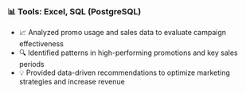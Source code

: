 ### 📊 Tools: Excel, SQL (PostgreSQL)

- 📈 Analyzed promo usage and sales data to evaluate campaign effectiveness  
- 🔍 Identified patterns in high-performing promotions and key sales periods  
- 💡 Provided data-driven recommendations to optimize marketing strategies and increase revenue
